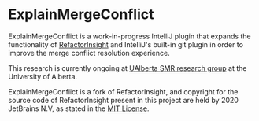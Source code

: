 # ExplainMergeConflict

ExplainMergeConflict is a work-in-progress IntelliJ plugin that expands the functionality of [RefactorInsight](https://github.com/JetBrains-Research/refactorinsight) and IntelliJ's built-in git plugin in order to improve the merge conflict resolution experience.

This research is currently ongoing at [UAlberta SMR research group](https://sarahnadi.org/smr/) at the University of Alberta.

ExplainMergeConflict is a fork of RefactorInsight, and copyright for the source code of RefactorInsight present in this project are held by 2020 JetBrains N.V, as stated in the [MIT License](/LICENSE.md).
